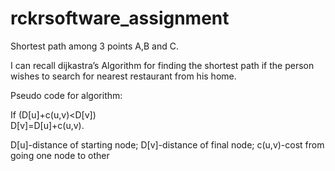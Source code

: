# rckrsoftware_assignment

Shortest path among 3 points A,B and C.

I can recall dijkastra’s Algorithm for finding the shortest path if the person wishes to search
for nearest restaurant from his home.


Pseudo code for algorithm:  

If (D[u]+c(u,v)<D[v])          
D[v]=D[u]+c(u,v).   

D[u]-distance of starting node; 
D[v]-distance of final node; 
c(u,v)-cost from going one node to other

